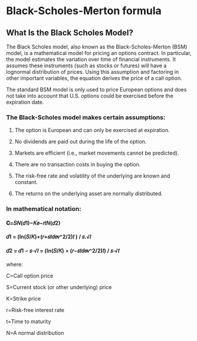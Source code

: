 # Black-Scholes-Merton formula

## What Is the Black Scholes Model?
The Black Scholes model, also known as the Black-Scholes-Merton (BSM) model, is a mathematical model for pricing an options contract. In particular, the model estimates the variation over time of financial instruments. It assumes these instruments (such as stocks or futures) will have a lognormal distribution of prices. Using this assumption and factoring in other important variables, the equation derives the price of a call option.

The standard BSM model is only used to price European options and does not take into account that U.S. options could be exercised before the expiration date.

### The Black-Scholes model makes certain assumptions:

1. The option is European and can only be exercised at expiration.

2. No dividends are paid out during the life of the option.

3. Markets are efficient (i.e., market movements cannot be predicted).

4. There are no transaction costs in buying the option.

5. The risk-free rate and volatility of the underlying are known and constant.

6. The returns on the underlying asset are normally distributed.

### In mathematical notation:

#### 𝐂=𝑆𝑁(𝑑1)−𝐾𝑒−𝑟𝑡𝑁(𝑑2)

#### 𝑑1 = (ln(𝑆/𝐾)+(𝑟+𝑠𝑡𝑑𝑒𝑣^2/2)𝑡 ) / 𝑠.√𝑡

#### 𝑑2 = 𝑑1 − 𝑠⋅√𝑡 = (ln(𝑆/𝐾) + (𝑟−𝑠𝑡𝑑𝑒𝑣^2/2)𝑡) / 𝑠⋅√𝑡

where:

C=Call option price

S=Current stock (or other underlying) price

K=Strike price

r=Risk-free interest rate

t=Time to maturity

N=A normal distribution
